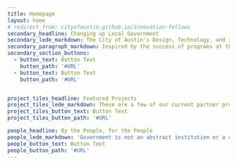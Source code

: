 ```yaml
---
title: Homepage
layout: home
# redirect_from: cityofaustin.github.io/innovation-fellows
secondary_headline: Changing up Local Government
secondary_lede_markdown: The City of Austin's Design, Technology, and Innovation Fellows program provides an opportunity for Austin’s passionate and civic-minded designers and developers to bring the principles, values, and practices of the technology sector into government.
secondary_paragraph_markdown: Inspired by the success of programs at the [Consumer Financial Protection Bureau](#TODO), [18F](#TODO), [Code for America](#TODO), and the [U.S. Digital Service](#TODO), we partner with departments throughout the city to tackle some of their biggest challenges.
secondary_section_buttons:
  - button_text: Button Text
    button_path: '#URL'
  - button_text: Button Text
    button_path: '#URL'


project_tiles_headline: Featured Projects
project_tiles_lede_markdown: These are a few of our current partner projects with City departments.
project_tiles_button_text: Button Text
project_tiles_button_path: '#URL'

people_headline: By the People, for the People
people_lede_markdown: 'Government is not an abstract institution or a concept. Our government is us. Meet a few of the newest Design, Technology, & Innovation Fellows who have signed on for tours of duty:'
people_button_text: Button Text
people_button_path: '#URL'
---
```

